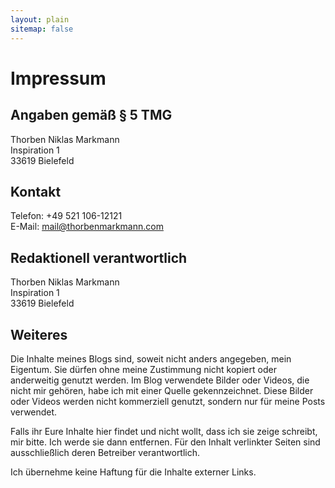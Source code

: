 ```yaml
---
layout: plain
sitemap: false
---
```


# Impressum

## Angaben gemäß § 5 TMG
Thorben Niklas Markmann  
Inspiration 1  
33619 Bielefeld  

## Kontakt
Telefon: +49 521 106-12121  
E-Mail: mail@thorbenmarkmann.com  

## Redaktionell verantwortlich
Thorben Niklas Markmann  
Inspiration 1  
33619 Bielefeld  

## Weiteres
Die Inhalte meines Blogs sind, soweit nicht anders angegeben, mein Eigentum. Sie dürfen ohne meine Zustimmung nicht kopiert oder anderweitig genutzt werden. Im Blog verwendete Bilder oder Videos, die nicht mir gehören, habe ich mit einer Quelle gekennzeichnet. Diese Bilder oder Videos werden nicht kommerziell genutzt, sondern nur für meine Posts verwendet.

Falls ihr Eure Inhalte hier findet und nicht wollt, dass ich sie zeige schreibt, mir bitte. Ich werde sie dann entfernen.
Für den Inhalt verlinkter Seiten sind ausschließlich deren Betreiber verantwortlich.

Ich übernehme keine Haftung für die Inhalte externer Links.